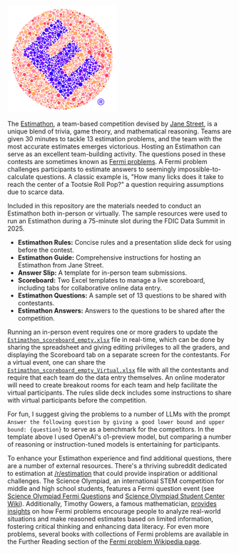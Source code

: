 ![Estimathon logo](./estimathon.png)

The [Estimathon](https://www.estimathon.com), a team-based competition devised by [Jane Street](https://www.janestreet.com), is a unique blend of trivia, game theory, and mathematical reasoning. Teams are given 30 minutes to tackle 13 estimation problems, and the team with the most accurate estimates emerges victorious. Hosting an Estimathon can serve as an excellent team-building activity. The questions posed in these contests are sometimes known as [Fermi problems](https://en.wikipedia.org/wiki/Fermi_problem). A Fermi problem challenges participants to estimate answers to seemingly impossible-to-calculate questions. A classic example is, "How many licks does it take to reach the center of a Tootsie Roll Pop?" a question requiring assumptions due to scarce data.

Included in this repository are the materials needed to conduct an Estimathon both in-person or virtually. The sample resources were used to run an Estimathon during a 75-minute slot during the FDIC Data Summit in 2025.
* **Estimathon Rules:** Concise rules and a presentation slide deck for using before the contest.
* **Estimathon Guide:** Comprehensive instructions for hosting an Estimathon from Jane Street.
* **Answer Slip:** A template for in-person team submissions.
* **Scoreboard:** Two Excel templates to manage a live scoreboard, including tabs for collaborative online data entry.
* **Estimathon Questions:** A sample set of 13 questions to be shared with contestants. 
* **Estimathon Answers:** Answers to the questions to be shared after the competition. 

Running an in-person event requires one or more graders to update the [`Estimathon_scoreboard_empty.xlsx`](./Estimathon_scoreboard_empty.xlsx) file in real-time, which can be done by sharing the spreadsheet and giving editing privileges to all the graders, and displaying the Scoreboard tab on a separate screen for the contestants. For a virtual event, one can share the [`Estimathon_scoreboard_empty_Virtual.xlsx`](./Estimathon_scoreboard_empty_Virtual.xlsx) file with all the contestants and require that each team do the data entry themselves. An online moderator will need to create breakout rooms for each team and help facilitate the virtual participants. The rules slide deck includes some instructions to share with virtual participants before the competition.

For fun, I suggest giving the problems to a number of LLMs with the prompt `Answer the following question by giving a good lower bound and upper bound: {question}` to serve as a benchmark for the competitors. In the template above I used OpenAI's o1-preview model, but comparing a number of reasoning or instruction-tuned models is entertaining for participants.

To enhance your Estimathon experience and find additional questions, there are a number of external resources. There's a thriving subreddit dedicated to estimation at [/r/estimation](https://www.reddit.com/r/estimation/) that could provide inspiration or additional challenges. The Science Olympiad, an international STEM competition for middle and high school students, features a Fermi question event (see [Science Olympiad Fermi Questions](https://www.soinc.org/fermi-questions-c) and [Science Olympiad Student Center Wiki](https://scioly.org/wiki/index.php/Fermi_Questions)). Additionally, Timothy Gowers, a famous mathematician, [provides insights](https://gowers.wordpress.com/2012/06/08/how-should-mathematics-be-taught-to-non-mathematicians/) on how Fermi problems encourage people to analyze real-world situations and make reasoned estimates based on limited information, fostering critical thinking and enhancing data literacy. For even more problems, several books with collections of Fermi problems are available in the Further Reading section of the [Fermi problem Wikipedia page](https://en.wikipedia.org/wiki/Fermi_problem#Further_reading).